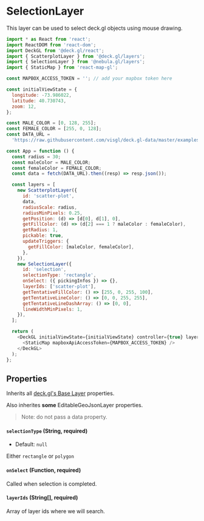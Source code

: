 # SelectionLayer

This layer can be used to select deck.gl objects using mouse drawing.

```js
import * as React from 'react';
import ReactDOM from 'react-dom';
import DeckGL from '@deck.gl/react';
import { ScatterplotLayer } from '@deck.gl/layers';
import { SelectionLayer } from '@nebula.gl/layers';
import { StaticMap } from 'react-map-gl';

const MAPBOX_ACCESS_TOKEN = ''; // add your mapbox token here

const initialViewState = {
  longitude: -73.986022,
  latitude: 40.730743,
  zoom: 12,
};

const MALE_COLOR = [0, 128, 255];
const FEMALE_COLOR = [255, 0, 128];
const DATA_URL =
  'https://raw.githubusercontent.com/visgl/deck.gl-data/master/examples/scatterplot/manhattan.json'; // eslint-disable-line

const App = function () {
  const radius = 30;
  const maleColor = MALE_COLOR;
  const femaleColor = FEMALE_COLOR;
  const data = fetch(DATA_URL).then((resp) => resp.json());

  const layers = [
    new ScatterplotLayer({
      id: 'scatter-plot',
      data,
      radiusScale: radius,
      radiusMinPixels: 0.25,
      getPosition: (d) => [d[0], d[1], 0],
      getFillColor: (d) => (d[2] === 1 ? maleColor : femaleColor),
      getRadius: 1,
      pickable: true,
      updateTriggers: {
        getFillColor: [maleColor, femaleColor],
      },
    }),
    new SelectionLayer({
      id: 'selection',
      selectionType: 'rectangle',
      onSelect: ({ pickingInfos }) => {},
      layerIds: ['scatter-plot'],
      getTentativeFillColor: () => [255, 0, 255, 100],
      getTentativeLineColor: () => [0, 0, 255, 255],
      getTentativeLineDashArray: () => [0, 0],
      lineWidthMinPixels: 1,
    }),
  ];

  return (
    <DeckGL initialViewState={initialViewState} controller={true} layers={layers}>
      <StaticMap mapboxApiAccessToken={MAPBOX_ACCESS_TOKEN} />
    </DeckGL>
  );
};
```

## Properties

Inherits all [deck.gl's Base Layer](https://uber.github.io/deck.gl/#/documentation/deckgl-api-reference/layers/layer) properties.

Also inherites **some** EditableGeoJsonLayer properties.

> Note: do not pass a data property.

#### `selectionType` (String, required)

- Default: `null`

Either `rectangle` or `polygon`

#### `onSelect` (Function, required)

Called when selection is completed.

#### `layerIds` (String[], required)

Array of layer ids where we will search.
